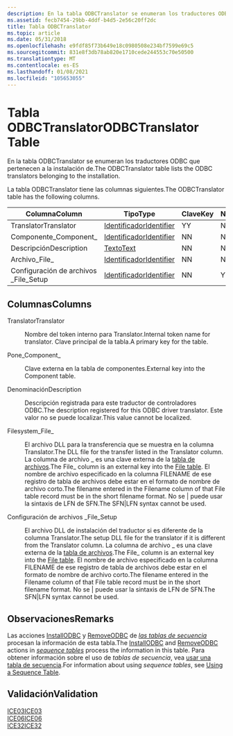 ```yaml
---
description: En la tabla ODBCTranslator se enumeran los traductores ODBC que pertenecen a la instalación de.
ms.assetid: fecb7454-29bb-4ddf-b4d5-2e56c20ff2dc
title: Tabla ODBCTranslator
ms.topic: article
ms.date: 05/31/2018
ms.openlocfilehash: e9fdf85f73b649e18c0980508e234bf7599e69c5
ms.sourcegitcommit: 831e8f3db78ab820e1710cede244553c70e50500
ms.translationtype: MT
ms.contentlocale: es-ES
ms.lasthandoff: 01/08/2021
ms.locfileid: "105653055"
---
```

# <a name="odbctranslator-table"></a><span data-ttu-id="6f3e1-103">Tabla ODBCTranslator</span><span class="sxs-lookup"><span data-stu-id="6f3e1-103">ODBCTranslator Table</span></span>

<span data-ttu-id="6f3e1-104">En la tabla ODBCTranslator se enumeran los traductores ODBC que pertenecen a la instalación de.</span><span class="sxs-lookup"><span data-stu-id="6f3e1-104">The ODBCTranslator table lists the ODBC translators belonging to the installation.</span></span>

<span data-ttu-id="6f3e1-105">La tabla ODBCTranslator tiene las columnas siguientes.</span><span class="sxs-lookup"><span data-stu-id="6f3e1-105">The ODBCTranslator table has the following columns.</span></span>



| <span data-ttu-id="6f3e1-106">Columna</span><span class="sxs-lookup"><span data-stu-id="6f3e1-106">Column</span></span>      | <span data-ttu-id="6f3e1-107">Tipo</span><span class="sxs-lookup"><span data-stu-id="6f3e1-107">Type</span></span>                         | <span data-ttu-id="6f3e1-108">Clave</span><span class="sxs-lookup"><span data-stu-id="6f3e1-108">Key</span></span> | <span data-ttu-id="6f3e1-109">Nullable</span><span class="sxs-lookup"><span data-stu-id="6f3e1-109">Nullable</span></span> |
|-------------|------------------------------|-----|----------|
| <span data-ttu-id="6f3e1-110">Translator</span><span class="sxs-lookup"><span data-stu-id="6f3e1-110">Translator</span></span>  | [<span data-ttu-id="6f3e1-111">Identificador</span><span class="sxs-lookup"><span data-stu-id="6f3e1-111">Identifier</span></span>](identifier.md) | <span data-ttu-id="6f3e1-112">Y</span><span class="sxs-lookup"><span data-stu-id="6f3e1-112">Y</span></span>   | <span data-ttu-id="6f3e1-113">N</span><span class="sxs-lookup"><span data-stu-id="6f3e1-113">N</span></span>        |
| <span data-ttu-id="6f3e1-114">Componente\_</span><span class="sxs-lookup"><span data-stu-id="6f3e1-114">Component\_</span></span> | [<span data-ttu-id="6f3e1-115">Identificador</span><span class="sxs-lookup"><span data-stu-id="6f3e1-115">Identifier</span></span>](identifier.md) | <span data-ttu-id="6f3e1-116">N</span><span class="sxs-lookup"><span data-stu-id="6f3e1-116">N</span></span>   | <span data-ttu-id="6f3e1-117">N</span><span class="sxs-lookup"><span data-stu-id="6f3e1-117">N</span></span>        |
| <span data-ttu-id="6f3e1-118">Descripción</span><span class="sxs-lookup"><span data-stu-id="6f3e1-118">Description</span></span> | [<span data-ttu-id="6f3e1-119">Texto</span><span class="sxs-lookup"><span data-stu-id="6f3e1-119">Text</span></span>](text.md)             | <span data-ttu-id="6f3e1-120">N</span><span class="sxs-lookup"><span data-stu-id="6f3e1-120">N</span></span>   | <span data-ttu-id="6f3e1-121">N</span><span class="sxs-lookup"><span data-stu-id="6f3e1-121">N</span></span>        |
| <span data-ttu-id="6f3e1-122">Archivo\_</span><span class="sxs-lookup"><span data-stu-id="6f3e1-122">File\_</span></span>      | [<span data-ttu-id="6f3e1-123">Identificador</span><span class="sxs-lookup"><span data-stu-id="6f3e1-123">Identifier</span></span>](identifier.md) | <span data-ttu-id="6f3e1-124">N</span><span class="sxs-lookup"><span data-stu-id="6f3e1-124">N</span></span>   | <span data-ttu-id="6f3e1-125">N</span><span class="sxs-lookup"><span data-stu-id="6f3e1-125">N</span></span>        |
| <span data-ttu-id="6f3e1-126">Configuración de archivos \_</span><span class="sxs-lookup"><span data-stu-id="6f3e1-126">File\_Setup</span></span> | [<span data-ttu-id="6f3e1-127">Identificador</span><span class="sxs-lookup"><span data-stu-id="6f3e1-127">Identifier</span></span>](identifier.md) | <span data-ttu-id="6f3e1-128">N</span><span class="sxs-lookup"><span data-stu-id="6f3e1-128">N</span></span>   | <span data-ttu-id="6f3e1-129">Y</span><span class="sxs-lookup"><span data-stu-id="6f3e1-129">Y</span></span>        |



 

## <a name="columns"></a><span data-ttu-id="6f3e1-130">Columnas</span><span class="sxs-lookup"><span data-stu-id="6f3e1-130">Columns</span></span>

<dl> <dt>

<span data-ttu-id="6f3e1-131"><span id="Translator"></span><span id="translator"></span><span id="TRANSLATOR"></span>Translator</span><span class="sxs-lookup"><span data-stu-id="6f3e1-131"><span id="Translator"></span><span id="translator"></span><span id="TRANSLATOR"></span>Translator</span></span>
</dt> <dd>

<span data-ttu-id="6f3e1-132">Nombre del token interno para Translator.</span><span class="sxs-lookup"><span data-stu-id="6f3e1-132">Internal token name for translator.</span></span> <span data-ttu-id="6f3e1-133">Clave principal de la tabla.</span><span class="sxs-lookup"><span data-stu-id="6f3e1-133">A primary key for the table.</span></span>

</dd> <dt>

<span data-ttu-id="6f3e1-134"><span id="Component_"></span><span id="component_"></span><span id="COMPONENT_"></span>Pone\_</span><span class="sxs-lookup"><span data-stu-id="6f3e1-134"><span id="Component_"></span><span id="component_"></span><span id="COMPONENT_"></span>Component\_</span></span>
</dt> <dd>

<span data-ttu-id="6f3e1-135">Clave externa en la tabla de componentes.</span><span class="sxs-lookup"><span data-stu-id="6f3e1-135">External key into the Component table.</span></span>

</dd> <dt>

<span data-ttu-id="6f3e1-136"><span id="Description"></span><span id="description"></span><span id="DESCRIPTION"></span>Denominación</span><span class="sxs-lookup"><span data-stu-id="6f3e1-136"><span id="Description"></span><span id="description"></span><span id="DESCRIPTION"></span>Description</span></span>
</dt> <dd>

<span data-ttu-id="6f3e1-137">Descripción registrada para este traductor de controladores ODBC.</span><span class="sxs-lookup"><span data-stu-id="6f3e1-137">The description registered for this ODBC driver translator.</span></span> <span data-ttu-id="6f3e1-138">Este valor no se puede localizar.</span><span class="sxs-lookup"><span data-stu-id="6f3e1-138">This value cannot be localized.</span></span>

</dd> <dt>

<span data-ttu-id="6f3e1-139"><span id="File_"></span><span id="file_"></span><span id="FILE_"></span>Filesystem\_</span><span class="sxs-lookup"><span data-stu-id="6f3e1-139"><span id="File_"></span><span id="file_"></span><span id="FILE_"></span>File\_</span></span>
</dt> <dd>

<span data-ttu-id="6f3e1-140">El archivo DLL para la transferencia que se muestra en la columna Translator.</span><span class="sxs-lookup"><span data-stu-id="6f3e1-140">The DLL file for the transfer listed in the Translator column.</span></span> <span data-ttu-id="6f3e1-141">La columna de archivo \_ es una clave externa de la [tabla de archivos](file-table.md).</span><span class="sxs-lookup"><span data-stu-id="6f3e1-141">The File\_ column is an external key into the [File table](file-table.md).</span></span> <span data-ttu-id="6f3e1-142">El nombre de archivo especificado en la columna FILENAME de ese registro de tabla de archivos debe estar en el formato de nombre de archivo corto.</span><span class="sxs-lookup"><span data-stu-id="6f3e1-142">The filename entered in the Filename column of that File table record must be in the short filename format.</span></span> <span data-ttu-id="6f3e1-143">No se \| puede usar la sintaxis de LFN de SFN.</span><span class="sxs-lookup"><span data-stu-id="6f3e1-143">The SFN\|LFN syntax cannot be used.</span></span>

</dd> <dt>

<span data-ttu-id="6f3e1-144"><span id="File_Setup"></span><span id="file_setup"></span><span id="FILE_SETUP"></span>Configuración de archivos \_</span><span class="sxs-lookup"><span data-stu-id="6f3e1-144"><span id="File_Setup"></span><span id="file_setup"></span><span id="FILE_SETUP"></span>File\_Setup</span></span>
</dt> <dd>

<span data-ttu-id="6f3e1-145">El archivo DLL de instalación del traductor si es diferente de la columna Translator.</span><span class="sxs-lookup"><span data-stu-id="6f3e1-145">The setup DLL file for the translator if it is different from the Translator column.</span></span> <span data-ttu-id="6f3e1-146">La columna de archivo \_ es una clave externa de la [tabla de archivos](file-table.md).</span><span class="sxs-lookup"><span data-stu-id="6f3e1-146">The File\_ column is an external key into the [File table](file-table.md).</span></span> <span data-ttu-id="6f3e1-147">El nombre de archivo especificado en la columna FILENAME de ese registro de tabla de archivos debe estar en el formato de nombre de archivo corto.</span><span class="sxs-lookup"><span data-stu-id="6f3e1-147">The filename entered in the Filename column of that File table record must be in the short filename format.</span></span> <span data-ttu-id="6f3e1-148">No se \| puede usar la sintaxis de LFN de SFN.</span><span class="sxs-lookup"><span data-stu-id="6f3e1-148">The SFN\|LFN syntax cannot be used.</span></span>

</dd> </dl>

## <a name="remarks"></a><span data-ttu-id="6f3e1-149">Observaciones</span><span class="sxs-lookup"><span data-stu-id="6f3e1-149">Remarks</span></span>

<span data-ttu-id="6f3e1-150">Las acciones [InstallODBC](installodbc-action.md) y [RemoveODBC](removeodbc-action.md) de [*las tablas de secuencia*](s-gly.md) procesan la información de esta tabla.</span><span class="sxs-lookup"><span data-stu-id="6f3e1-150">The [InstallODBC](installodbc-action.md) and [RemoveODBC](removeodbc-action.md) actions in [*sequence tables*](s-gly.md) process the information in this table.</span></span> <span data-ttu-id="6f3e1-151">Para obtener información sobre el uso de *tablas de secuencia*, vea [usar una tabla de secuencia](using-a-sequence-table.md).</span><span class="sxs-lookup"><span data-stu-id="6f3e1-151">For information about using *sequence tables*, see [Using a Sequence Table](using-a-sequence-table.md).</span></span>

## <a name="validation"></a><span data-ttu-id="6f3e1-152">Validación</span><span class="sxs-lookup"><span data-stu-id="6f3e1-152">Validation</span></span>

<dl>

[<span data-ttu-id="6f3e1-153">ICE03</span><span class="sxs-lookup"><span data-stu-id="6f3e1-153">ICE03</span></span>](ice03.md)  
[<span data-ttu-id="6f3e1-154">ICE06</span><span class="sxs-lookup"><span data-stu-id="6f3e1-154">ICE06</span></span>](ice06.md)  
[<span data-ttu-id="6f3e1-155">ICE32</span><span class="sxs-lookup"><span data-stu-id="6f3e1-155">ICE32</span></span>](ice32.md)  
</dl>

 

 



